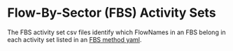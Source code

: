 # Flow-By-Sector (FBS) Activity Sets
The FBS activity set csv files identify which FlowNames in an FBS belong in each 
activity set listed in an 
[FBS method yaml](https://github.com/USEPA/HIO/tree/main/flowsa/flowbysectormethods). 
